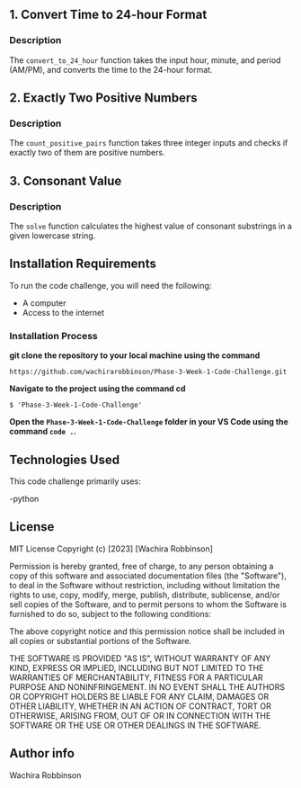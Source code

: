 ## 1. Convert Time to 24-hour Format

### Description
The `convert_to_24_hour` function takes the input hour, minute, and period (AM/PM), and converts the time to the 24-hour format.


## 2. Exactly Two Positive Numbers

### Description
The `count_positive_pairs` function takes three integer inputs and checks if exactly two of them are positive numbers.


## 3. Consonant Value

### Description
The `solve` function calculates the highest value of consonant substrings in a given lowercase string.


## Installation Requirements
To run the code challenge, you will need the following:

- A computer
- Access to the internet

### Installation Process

**git clone the repository to your local machine using the command**

```
https://github.com/wachirarobbinson/Phase-3-Week-1-Code-Challenge.git
```

**Navigate to the project using the command cd**
```
$ 'Phase-3-Week-1-Code-Challenge'
```
**Open the `Phase-3-Week-1-Code-Challenge` folder in your VS Code using the command `code .`.**

## Technologies Used
This code challenge primarily uses:

-python
## License
MIT License
Copyright (c) [2023] [Wachira Robbinson]

Permission is hereby granted, free of charge, to any person obtaining a copy
of this software and associated documentation files (the "Software"), to deal
in the Software without restriction, including without limitation the rights
to use, copy, modify, merge, publish, distribute, sublicense, and/or sell
copies of the Software, and to permit persons to whom the Software is
furnished to do so, subject to the following conditions:

The above copyright notice and this permission notice shall be included in all
copies or substantial portions of the Software.

THE SOFTWARE IS PROVIDED "AS IS", WITHOUT WARRANTY OF ANY KIND, EXPRESS OR
IMPLIED, INCLUDING BUT NOT LIMITED TO THE WARRANTIES OF MERCHANTABILITY,
FITNESS FOR A PARTICULAR PURPOSE AND NONINFRINGEMENT. IN NO EVENT SHALL THE
AUTHORS OR COPYRIGHT HOLDERS BE LIABLE FOR ANY CLAIM, DAMAGES OR OTHER
LIABILITY, WHETHER IN AN ACTION OF CONTRACT, TORT OR OTHERWISE, ARISING FROM,
OUT OF OR IN CONNECTION WITH THE SOFTWARE OR THE USE OR OTHER DEALINGS IN THE
SOFTWARE.

## Author info
Wachira Robbinson


